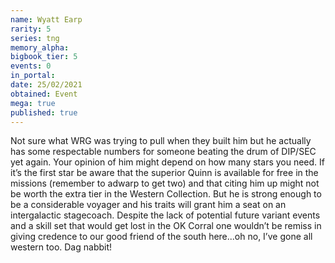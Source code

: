 ```yaml
---
name: Wyatt Earp
rarity: 5
series: tng
memory_alpha:
bigbook_tier: 5
events: 0
in_portal:
date: 25/02/2021
obtained: Event
mega: true
published: true
---
```


Not sure what WRG was trying to pull when they built him but he actually has some respectable numbers for someone beating the drum of DIP/SEC yet again. Your opinion of him might depend on how many stars you need. If it’s the first star be aware that the superior Quinn is available for free in the missions (remember to adwarp to get two) and that citing him up might not be worth the extra tier in the Western Collection. But he is strong enough to be a considerable voyager and his traits will grant him a seat on an intergalactic stagecoach.
Despite the lack of potential future variant events and a skill set that would get lost in the OK Corral one wouldn’t be remiss in giving credence to our good friend of the south here...oh no, I’ve gone all western too. Dag nabbit!
